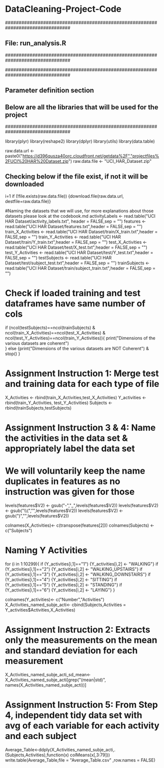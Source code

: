 # DataCleaning-Project-Code

################################################################################
## File: run_analysis.R                                                       ##
################################################################################

################################################################################
## Parameter definition section                                               ##
## Below are all the libraries that will be used for the project
################################################################################

library(plyr)
library(reshape2)
library(dplyr)
library(utils)
library(data.table)

raw.data.url <- paste0("https://d396qusza40orc.cloudfront.net/getdata%2F","projectfiles%2FUCI%20HAR%20Dataset.zip")
raw.data.file <- "UCI_HAR_Dataset.zip"

## Checking below if the file exist, if not it will be downloaded

i=1
if (!file.exists(raw.data.file)) {download.file(raw.data.url, destfile=raw.data.file)}



#Naming the datasets that we will use, for more explanations about those datasets please look at the codebook.md
activityLabels <- read.table("UCI HAR Dataset/activity_labels.txt", header = FALSE,sep = "")
features <- read.table("UCI HAR Dataset/features.txt",header = FALSE,sep = "")
train_X_Activities <- read.table("UCI HAR Dataset/train/X_train.txt",header = FALSE,sep = "")
train_Y_Activities <- read.table("UCI HAR Dataset/train/Y_train.txt",header = FALSE,sep = "")
test_X_Activities <- read.table("UCI HAR Dataset/test/X_test.txt",header = FALSE,sep = "")
test_Y_Activities <- read.table("UCI HAR Dataset/test/Y_test.txt",header = FALSE,sep = "")
testSubjects <- read.table("UCI HAR Dataset/test/subject_test.txt",header = FALSE,sep = "")
trainSubjects <- read.table("UCI HAR Dataset/train/subject_train.txt",header = FALSE,sep = "")


# Check if loaded training and test dataframes have same number of cols
if (ncol(testSubjects)==ncol(trainSubjects) & ncol(train_X_Activities)==ncol(test_X_Activities) & ncol(test_Y_Activities)==ncol(train_Y_Activities)){
    print("Dimensions of the various datasets are coherent")  
  } else {print("Dimensions of the various datasets are NOT Coherent") & stop() }


# Assignment Instruction 1: Merge test and training data for each type of file
X_Activities <- rbind(train_X_Activities,test_X_Activities)
Y_activities <- rbind(train_Y_Activities, test_Y_Activities)
Subjects <- rbind(trainSubjects,testSubjects)


# Assignment Instruction 3 & 4: Name the activities in the data set & appropriately label the data set
# We will voluntarily keep the name duplicates in features as no instruction was given for those

levels(features$V2) <- gsub("-","_",levels(features$V2))
levels(features$V2) <- gsub("\\(","",levels(features$V2))
levels(features$V2) <- gsub(")","",levels(features$V2))

colnames(X_Activities)<- c(transpose(features[2]))
colnames(Subjects) <- c("Subjects")


# Naming Y Activities
for (i in 1:10299){
  if (Y_activities[i,1]=="1") {Y_activities[i,2] <- "WALKING"}
  if (Y_activities[i,1]=="2") {Y_activities[i,2] <- "WALKING_UPSTAIRS"}
  if (Y_activities[i,1]=="3") {Y_activities[i,2] <- "WALKING_DOWNSTAIRS"}
  if (Y_activities[i,1]=="4") {Y_activities[i,2] <- "SITTING"}
  if (Y_activities[i,1]=="5") {Y_activities[i,2] <- "STANDING"}
  if (Y_activities[i,1]=="6") {Y_activities[i,2] <- "LAYING"}
  }

colnames(Y_activities)<- c("Number","Activities")
X_Activities_named_subje_acti<- cbind(Subjects,Activities = Y_activities$Activities,X_Activities)


# Assignment Instruction 2: Extracts only the measurements on the mean and standard deviation for each measurement
X_Activities_named_subje_acti_sd_mean<-X_Activities_named_subje_acti[grep("(mean|std)", names(X_Activities_named_subje_acti))]


# Assignment Instruction 5: From Step 4, independent tidy data set with  avg of each variable for each activity and each subject
Average_Table<-ddply(X_Activities_named_subje_acti,.(Subjects,Activities),function(x) colMeans(x[,3:79]))
write.table(Average_Table,file = "Average_Table.csv" ,row.names = FALSE)
